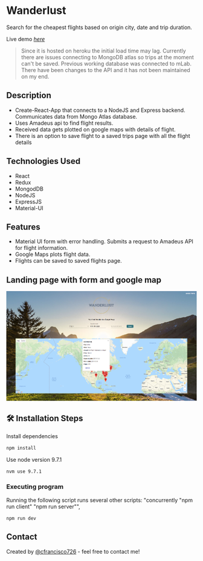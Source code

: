 # Wanderlust

Search for the cheapest flights based on origin city, date and trip duration.

Live demo [_here_](https://destination-finder.herokuapp.com/)

> Since it is hosted on heroku the initial load time may lag. Currently there are issues connecting to MongoDB atlas so trips at the moment can't be saved. Previous working database was connected to mLab. There have been changes to the API and it has not been maintained on my end.

## Description

- Create-React-App that connects to a NodeJS and Express backend. Communicates data from Mongo Atlas database.
- Uses Amadeus api to find flight results.
- Received data gets plotted on google maps with details of flight.
- There is an option to save flight to a saved trips page with all the flight details

## Technologies Used

- React
- Redux
- MongodDB
- NodeJS
- ExpressJS
- Material-UI

## Features

- Material UI form with error handling. Submits a request to Amadeus API for flight information.
- Google Maps plots flight data.
- Flights can be saved to saved flights page.

## Landing page with form and google map

![Example screenshot](./client/src/images/wanderlust.png)

## 🛠️ Installation Steps

Install dependencies

```bash
npm install
```

Use node version 9.7.1

```bash
nvm use 9.7.1
```

### Executing program

Running the following script runs several other scripts: "concurrently \"npm run client\" \"npm run server\"",

```
npm run dev
```

## Contact

Created by [@cfrancisco726](http://www.carlofrancisco.com) - feel free to contact me!
